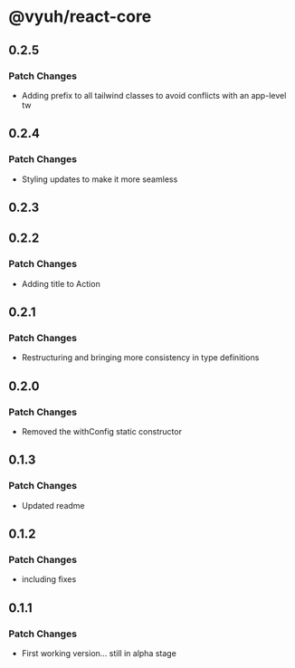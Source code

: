 # @vyuh/react-core

## 0.2.5

### Patch Changes

- Adding prefix to all tailwind classes to avoid conflicts with an app-level tw

## 0.2.4

### Patch Changes

- Styling updates to make it more seamless

## 0.2.3

## 0.2.2

### Patch Changes

- Adding title to Action

## 0.2.1

### Patch Changes

- Restructuring and bringing more consistency in type definitions

## 0.2.0

### Patch Changes

- Removed the withConfig static constructor

## 0.1.3

### Patch Changes

- Updated readme

## 0.1.2

### Patch Changes

- including fixes

## 0.1.1

### Patch Changes

- First working version... still in alpha stage
